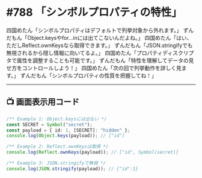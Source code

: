 # #788 「シンボルプロパティの特性」

四国めたん「シンボルプロパティはデフォルトで列挙対象から外れます。」
ずんだもん「Object.keysやfor...inには出てこないんだよね。」
四国めたん「はい、ただしReflect.ownKeysなら取得できます。」
ずんだもん「JSON.stringifyでも無視されるから隠し情報に向いてるよ。」
四国めたん「プロパティディスクリプタで属性を調整することも可能です。」
ずんだもん「特性を理解してデータの見せ方をコントロールしよう！」
四国めたん「次の回で列挙動作を詳しく見ます。」
ずんだもん「シンボルプロパティの性質を把握してね！」

---

## 📺 画面表示用コード

```typescript
/** Example 1: Object.keysには出ない */
const SECRET = Symbol("secret");
const payload = { id: 1, [SECRET]: "hidden" };
console.log(Object.keys(payload)); // ["id"]

/** Example 2: Reflect.ownKeysは取得 */
console.log(Reflect.ownKeys(payload)); // ["id", Symbol(secret)]

/** Example 3: JSON.stringifyで無視 */
console.log(JSON.stringify(payload)); // {"id":1}
```
